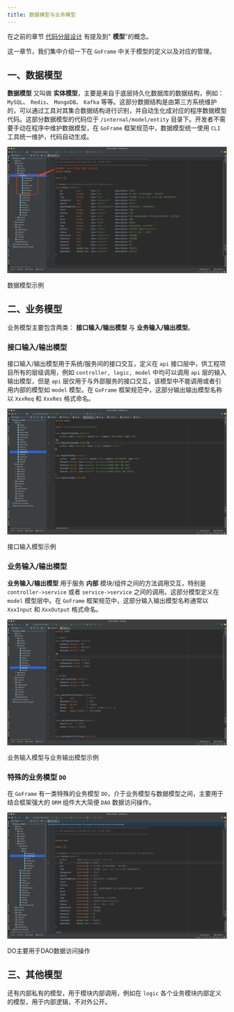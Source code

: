 ```yaml
---
title: 数据模型与业务模型
---
```


在之前的章节 [代码分层设计](/docs/框架设计/工程开发设计/代码分层设计) 有提及到" **模型**"的概念。

这一章节，我们集中介绍一下在 `GoFrame` 中关于模型的定义以及对应的管理。

## 一、数据模型

**数据模型** 又叫做 **实体模型**，主要是来自于底层持久化数据库的数据结构，例如： `MySQL`、 `Redis`、 `MongoDB`、 `Kafka` 等等。这部分数据结构是由第三方系统维护的，可以通过工具对其集合数据结构进行识别，并自动生化成对应的程序数据模型代码。这部分数据模型的代码位于 `/internal/model/entity` 目录下。开发者不需要手动在程序中维护数据模型，在 `GoFrame` 框架规范中，数据模型统一使用 `CLI` 工具统一维护，代码自动生成。

![](/markdown/0126798ec8cb70d798fc2260afb2f9a9.png)

数据模型示例

## 二、业务模型

业务模型主要包含两类： **接口输入/输出模型** 与 **业务输入/输出模型**。

### 接口输入/输出模型

接口输入/输出模型用于系统/服务间的接口交互，定义在 `api` 接口层中，供工程项目所有的层级调用，例如 `controller, logic, model` 中均可以调用 `api` 层的输入输出模型，但是 `api` 层仅用于与外部服务的接口交互，该模型中不能调用或者引用内部的模型如 `model` 模型。在 `GoFrame` 框架规范中，这部分输出输出模型名称以 `XxxReq` 和 `XxxRes` 格式命名。

![](/markdown/8c037d2e08ddf5b8cb758cefd706b5ea.png)

接口输入模型示例

### 业务输入/输出模型

**业务输入/输出模型** 用于服务 **内部** 模块/组件之间的方法调用交互，特别是 `controller->service` 或者 `service->service` 之间的调用。这部分模型定义在 `model` 模型层中。在 `GoFrame` 框架规范中，这部分输入输出模型名称通常以 `XxxInput` 和 `XxxOutput` 格式命名。

![](/markdown/b23a0dab9a4f4ac63c51c166248d9779.png)

业务输入模型与业务输出模型示例

### 特殊的业务模型 `DO`

在 `GoFrame` 有一类特殊的业务模型 `DO`，介于业务模型与数据模型之间，主要用于结合框架强大的 `ORM` 组件大大简便 `DAO` 数据访问操作。

![](/markdown/d08e7808de1c18c306e05157dd899992.png)

DO主要用于DAO数据访问操作

## 三、其他模型

还有内部私有的模型，用于模块内部调用，例如在 `logic` 各个业务模块内部定义的模型，用于内部逻辑，不对外公开。